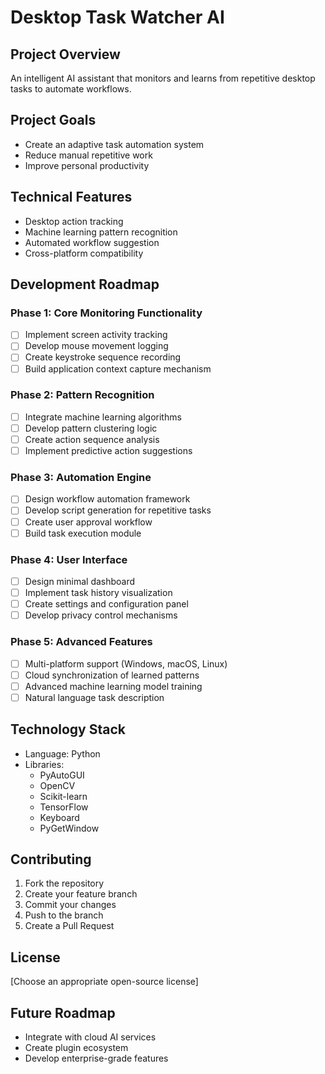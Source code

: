 # Desktop Task Watcher AI

## Project Overview

An intelligent AI assistant that monitors and learns from repetitive desktop tasks to automate workflows.

## Project Goals

- Create an adaptive task automation system
- Reduce manual repetitive work
- Improve personal productivity

## Technical Features

- Desktop action tracking
- Machine learning pattern recognition
- Automated workflow suggestion
- Cross-platform compatibility

## Development Roadmap

### Phase 1: Core Monitoring Functionality

- [ ] Implement screen activity tracking
- [ ] Develop mouse movement logging
- [ ] Create keystroke sequence recording
- [ ] Build application context capture mechanism

### Phase 2: Pattern Recognition

- [ ] Integrate machine learning algorithms
- [ ] Develop pattern clustering logic
- [ ] Create action sequence analysis
- [ ] Implement predictive action suggestions

### Phase 3: Automation Engine

- [ ] Design workflow automation framework
- [ ] Develop script generation for repetitive tasks
- [ ] Create user approval workflow
- [ ] Build task execution module

### Phase 4: User Interface

- [ ] Design minimal dashboard
- [ ] Implement task history visualization
- [ ] Create settings and configuration panel
- [ ] Develop privacy control mechanisms

### Phase 5: Advanced Features

- [ ] Multi-platform support (Windows, macOS, Linux)
- [ ] Cloud synchronization of learned patterns
- [ ] Advanced machine learning model training
- [ ] Natural language task description

## Technology Stack

- Language: Python
- Libraries:
  - PyAutoGUI
  - OpenCV
  - Scikit-learn
  - TensorFlow
  - Keyboard
  - PyGetWindow

## Contributing

1. Fork the repository
2. Create your feature branch
3. Commit your changes
4. Push to the branch
5. Create a Pull Request

## License

[Choose an appropriate open-source license]

## Future Roadmap

- Integrate with cloud AI services
- Create plugin ecosystem
- Develop enterprise-grade features
